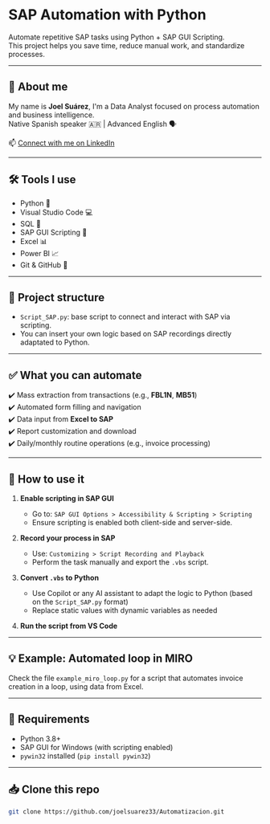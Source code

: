# SAP Automation with Python

Automate repetitive SAP tasks using Python + SAP GUI Scripting.  
This project helps you save time, reduce manual work, and standardize processes.

---

## 👋 About me

My name is **Joel Suárez**, I'm a Data Analyst focused on process automation and business intelligence.  
Native Spanish speaker 🇦🇷 | Advanced English 🗣️

📫 [Connect with me on LinkedIn](https://www.linkedin.com/in/joel-f-suarez/)

---

## 🛠️ Tools I use

- Python 🐍
- Visual Studio Code 💻
- SQL 💾
- SAP GUI Scripting 📘
- Excel 📊
- Power BI 📈
- Git & GitHub 🔧

---

## 📂 Project structure

- `Script_SAP.py`: base script to connect and interact with SAP via scripting.
- You can insert your own logic based on SAP recordings directly adaptated to Python.

---

## ✅ What you can automate

✔️ Mass extraction from transactions (e.g., **FBL1N**, **MB51**)  
✔️ Automated form filling and navigation  
✔️ Data input from **Excel to SAP**  
✔️ Report customization and download  
✔️ Daily/monthly routine operations (e.g., invoice processing)

---

## 🚀 How to use it

1. **Enable scripting in SAP GUI**  
   - Go to: `SAP GUI Options > Accessibility & Scripting > Scripting`
   - Ensure scripting is enabled both client-side and server-side.

2. **Record your process in SAP**  
   - Use: `Customizing > Script Recording and Playback`
   - Perform the task manually and export the `.vbs` script.

3. **Convert `.vbs` to Python**  
   - Use Copilot or any AI assistant to adapt the logic to Python (based on the `Script_SAP.py` format)
   - Replace static values with dynamic variables as needed

4. **Run the script from VS Code**

---

## 💡 Example: Automated loop in MIRO

Check the file `example_miro_loop.py` for a script that automates invoice creation in a loop, using data from Excel.

---

## 📎 Requirements

- Python 3.8+
- SAP GUI for Windows (with scripting enabled)
- `pywin32` installed (`pip install pywin32`)

---

## 📥 Clone this repo

```bash
git clone https://github.com/joelsuarez33/Automatizacion.git
